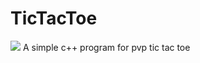 # TicTacToe
![](https://travis-ci.org/ShreyansR/TicTacToe.svg?branch=master)
A simple c++ program for pvp tic tac toe
